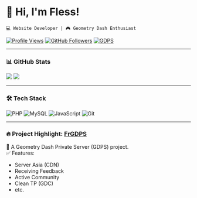 # 👋 Hi, I'm Fless!  
`💻 Website Developer | 🎮 Geometry Dash Enthusiast`  

[![Profile Views](https://komarev.com/ghpvc/?username=flessan&color=blue&style=flat-square)](https://github.com/flessan)
[![GitHub Followers](https://img.shields.io/github/followers/flessan?label=Follow%20Me&style=social)](https://github.com/flessan)
[![GDPS](https://img.shields.io/badge/GDPS-FrGDPS-orange)](https://github.com/flessan/FrGDPS)

---

### 📊 GitHub Stats  
![](https://github-readme-stats.vercel.app/api?username=flessan&show_icons=true&theme=radical)
![](https://github-readme-streak-stats.herokuapp.com/?user=flessan&theme=radical)

---

### 🛠️ Tech Stack  
![PHP](https://img.shields.io/badge/PHP-777BB4?logo=php&logoColor=white)
![MySQL](https://img.shields.io/badge/MySQL-4479A1?logo=mysql&logoColor=white)
![JavaScript](https://img.shields.io/badge/JavaScript-F7DF1E?logo=javascript&logoColor=black)
![Git](https://img.shields.io/badge/Git-F05032?logo=git&logoColor=white)

---

### 🔥 Project Highlight: [FrGDPS](https://github.com/ThDev2/FrGDPS)  
🚀 A Geometry Dash Private Server (GDPS) project.  
✅ Features:  
- Server Asia (CDN)
- Receiving Feedback
- Active Community
- Clean TP (GDC) 
- etc.
